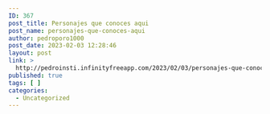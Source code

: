 ```yaml
---
ID: 367
post_title: Personajes que conoces aqui
post_name: personajes-que-conoces-aqui
author: pedroporo1000
post_date: 2023-02-03 12:28:46
layout: post
link: >
  http://pedroinsti.infinityfreeapp.com/2023/02/03/personajes-que-conoces-aqui/
published: true
tags: [ ]
categories:
  - Uncategorized
---
```

<!-- wp:siteorigin-panels/layout-block {"panelsData":null,"contentPreview":null} -->
<div class="wp-block-siteorigin-panels-layout-block"></div>
<!-- /wp:siteorigin-panels/layout-block -->